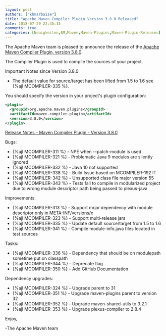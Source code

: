 ```yaml
---
layout: post
authors: ["khmarbaise"]
title: "Apache Maven Compiler Plugin Version 3.8.0 Released"
date: 2018-07-29 22:45:15
comments: true
categories: [Neuigkeiten,BM,Maven,Maven-Plugins,Maven-Plugin-Releases]
---
```

The Apache Maven team is pleased to announce the release of the 
[Apache Maven Compiler Plugin, version 3.8.0](http://maven.apache.org/plugins/maven-compiler-plugin/).

The Compiler Plugin is used to compile the sources of your project. 

Important Notes since Version 3.8.0

 * The default value for source/target has been lifted 
   from 1.5 to 1.6 see {%ajl MCOMPILER-335 %}.


You should specify the version in your project's plugin configuration:

``` xml
<plugin>
  <groupId>org.apache.maven.plugins</groupId>
  <artifactId>maven-compiler-plugin</artifactId>
  <version>3.8.0</version>
</plugin>
```

<!-- more -->

[Release Notes - Maven Compiler Plugin - Version 3.8.0](https://issues.apache.org/jira/secure/ReleaseNote.jspa?projectId=12317225&version=12341563)


Bugs:

 * {%ajl MCOMPILER-311 %} - NPE when --patch-module is used
 * {%ajl MCOMPILER-321 %} - Problematic Java 9 modules are silently ignored
 * {%ajl MCOMPILER-332 %} - Java 10 not supported
 * {%ajl MCOMPILER-338 %} - Build Issue based on MCOMPILER-192 IT
 * {%ajl MCOMPILER-342 %} - Unsupported class file major version 55
 * {%ajl MCOMPILER-343 %} - Tests fail to compile in modularized project due to wrong module descriptor path being passed to plexus-java

Improvements:

 * {%ajl MCOMPILER-313 %} - Support mrjar dependency with module descriptor only in META-INF/versions/x
 * {%ajl MCOMPILER-323 %} - Support multi-release jars
 * {%ajl MCOMPILER-335 %} - Update default source/target from 1.5 to 1.6
 * {%ajl MCOMPILER-341 %} - Compile module-info.java files located in test sources

Tasks:

 * {%ajl MCOMPILER-336 %} - Dependency that should be on modulepath sometime put on classpath
 * {%ajl MCOMPILER-344 %} - Deprecate <optimize> flag
 * {%ajl MCOMPILER-350 %} - Add GitHub Documentation

Dependency upgrades:

 * {%ajl MCOMPILER-324 %} - Upgrade parent to 31
 * {%ajl MCOMPILER-351 %} - Upgrade maven-plugins parent to version 32
 * {%ajl MCOMPILER-352 %} - Upgrade maven-shared-utils to 3.2.1
 * {%ajl MCOMPILER-353 %} - Upgrade plexus-compiler to 2.8.4

Enjoy,

-The Apache Maven team
